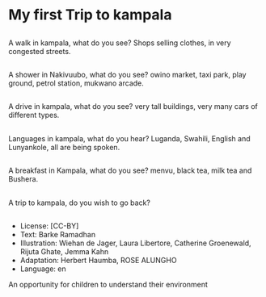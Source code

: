 # My first Trip to kampala

##
A walk in kampala,
what do you see?
Shops selling clothes,
in very congested streets.

##
A shower in Nakivuubo,
what do you see?
owino market, taxi park, play ground,
petrol station, mukwano arcade.

##
A drive in kampala,
what do you see?
very tall buildings, very many cars of different
types.

##
Languages in kampala,
what do you hear?
Luganda, Swahili, English and Lunyankole,
all are being spoken.

##
A breakfast in Kampala,
what do you see?
menvu, black tea, milk tea and Bushera.

##
A trip to kampala,
do you wish to go back?

##
* License: [CC-BY]
* Text: Barke Ramadhan
* Illustration: Wiehan de Jager, Laura Libertore, Catherine Groenewald, Rijuta Ghate, Jemma Kahn
* Adaptation: Herbert Haumba, ROSE ALUNGHO
* Language: en

An opportunity for children to understand their environment
